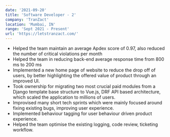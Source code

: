 ```yaml
---
date: '2021-09-20'
title: 'Software Developer - 2'
company: 'TranZact'
location: 'Mumbai, IN'
range: 'Sept 2021 - Present'
url: 'https://letstranzact.com/'
---
```


- Helped the team maintain an average Apdex score of 0.97, also reduced the number of critical violations per month
- Helped the team in reducing back-end average response time from 800 ms to 200 ms 
- Implemented a new home page of website to reduce the drop off of users, by better highlighting the offered value of product through an improved UI.
- Took ownership for migrating two most crucial paid modules from a Django template base structure to Vue.js, DRF API based architecture, which scaled the application to millions of users.
- Improvised many short tech sprints which were mainly focused around fixing existing bugs, improving user experience.
- Implemented behaviour tagging for user behaviour driven product experience.
- Helped the team optimise the existing logging, code review, ticketing workflow.
